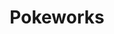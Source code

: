 ---
layout: place
title: "Pokeworks"
permalink: /idaho/coeur-d-alene/pokeworks.html
stateAbbr: ID
stateName: Idaho
cityName: Coeur d'Alene
seo:
  name: "Pokeworks"
  type: Restaurant
  links: null
description: "Looking for sushi in Coeur d'Alene, Idaho? Check out Pokeworks for a delightful Japanese dining experience. Enjoy a variety of sushi and other dishes in a we..."
place_id: ChIJSZ21m0bBYVMRVeYsbgnII1I
photos:
  - name: >-
      places/ChIJSZ21m0bBYVMRVeYsbgnII1I/photos/AeeoHcJVfTZUN5K7_Oi2Ges7DKnv3ZlyMZ42NJjrBYSkeO1VdVJFWbQ9GilzM6OvWgc36SDDsjenA-bVa3ZAyjTG1Ey3tDJLUyNTm-zYX-YCvVyOIixZbC2IgPLlhgNdKFm8xHfxROVf5hvIqv4UmSmj-SgUhTK3f5y24s_GUkxBDX-J-r1g0Jn0lIPNxR-34J5o_d8CzKUDjEuU6bn8APzppSImWNF3_LN3aIjxpuZc7ezj-xfMPueNHXlehpDfsGCYP1nzOwMty1FOCz-E6mkb17xPtcZAonQyEbs3FXY4qKJE1g
    widthPx: 1024
    heightPx: 576
    authorAttributions:
      - displayName: Pokeworks
        uri: https://maps.google.com/maps/contrib/106523745977118272000
        photoUri: >-
          https://lh3.googleusercontent.com/a-/ALV-UjU0uWVomb6Ulm8qwAj-YMBaz6DX3nREge6tKYNDW8Dcc3eLUMCm=s100-p-k-no-mo
    flagContentUri: >-
      https://www.google.com/local/imagery/report/?cb_client=maps_api_places.places_api&image_key=!1e10!2sAF1QipPnFyWZykktSqAJl8DuimPsHlkfig40aMYJhSY6&hl=en-US
    googleMapsUri: >-
      https://www.google.com/maps/place//data=!3m4!1e2!3m2!1sAF1QipPnFyWZykktSqAJl8DuimPsHlkfig40aMYJhSY6!2e10!4m2!3m1!1s0x5361c1469bb59d49:0x5223c8096e2ce655
  - name: >-
      places/ChIJSZ21m0bBYVMRVeYsbgnII1I/photos/AeeoHcL--M5E1qotEu6oIx37D3XJygJmsesRJwwhcOnbUngnyV8tq4ARyn7jlKfZUPKPqFeNt973mI6KeWyG55a887iOnEjw1-ixwry_4Jpykxaub56avP93vekKQ71d4k3D9qFnMjODUI1MvyceB2D1MSsySFazy8ZY4BJLcrQLMYR8Yovb4DO-TdN6R3e9l259wFT1WLKE1_3uoIHSxFvbMCft1AG8LnbPzODt0_hqViCBILuxUpEDCPrJDlrOHnIiTHrHG__jpOxpWrSdB6t4ntX_rU9sw01JAkaOHuDETc0Y4EvKuytxHShrXf8amwJqiSNqrSCJHhTx9CW2rJurLRF3mEXT_q6UphVJdFffxznGsF8-SxueCoKjQR1wXs7RYReniLd0SenL1db0-ZShXCmI01JE3xQLP2NyC7mzARh2OAHL
    widthPx: 1440
    heightPx: 1076
    authorAttributions:
      - displayName: C. T.
        uri: https://maps.google.com/maps/contrib/113993976187549767764
        photoUri: >-
          https://lh3.googleusercontent.com/a-/ALV-UjVNlp_jbOG0PKCM8AzUnE22MeeFHFj8CkODVcIsNjQc6lTwF-4Pvw=s100-p-k-no-mo
    flagContentUri: >-
      https://www.google.com/local/imagery/report/?cb_client=maps_api_places.places_api&image_key=!1e10!2sCIHM0ogKEICAgMCwuLzaxQE&hl=en-US
    googleMapsUri: >-
      https://www.google.com/maps/place//data=!3m4!1e2!3m2!1sCIHM0ogKEICAgMCwuLzaxQE!2e10!4m2!3m1!1s0x5361c1469bb59d49:0x5223c8096e2ce655
  - name: >-
      places/ChIJSZ21m0bBYVMRVeYsbgnII1I/photos/AeeoHcIP9rWHcCZpa6zn-VBJ0XET9kn9NrK14QO6Ca8fCXzHO3a3UBweaYpghsxfP31WYXQpiZUCL_HLv-uVZf1r2ZbW6vRiLwpGM4pHTsEv3M7KeQQsMgsczRNSgspOYvfJvGd_F5a5L4wB9BUohuZbD2DJUOnQnIIfJycHqq5pJmMYZ3ArtUrIRw3VLMQasqd4oeuJsVSpHExCCbPsm2UzE227xvnFrqhlYsdnKtzQrr5RWofkLOpYrWyvimgSnJP00gbxwiYc2lT_NIVsekbIkcW94WBmc3ICYg-EmZL6xy8lug
    widthPx: 2996
    heightPx: 2000
    authorAttributions:
      - displayName: Pokeworks
        uri: https://maps.google.com/maps/contrib/106523745977118272000
        photoUri: >-
          https://lh3.googleusercontent.com/a-/ALV-UjU0uWVomb6Ulm8qwAj-YMBaz6DX3nREge6tKYNDW8Dcc3eLUMCm=s100-p-k-no-mo
    flagContentUri: >-
      https://www.google.com/local/imagery/report/?cb_client=maps_api_places.places_api&image_key=!1e10!2sAF1QipOu3mWnKDQUFDHVhKil_5Bg-G7_kq8PGxxGyBtM&hl=en-US
    googleMapsUri: >-
      https://www.google.com/maps/place//data=!3m4!1e2!3m2!1sAF1QipOu3mWnKDQUFDHVhKil_5Bg-G7_kq8PGxxGyBtM!2e10!4m2!3m1!1s0x5361c1469bb59d49:0x5223c8096e2ce655
  - name: >-
      places/ChIJSZ21m0bBYVMRVeYsbgnII1I/photos/AeeoHcKlCozUrryAhsaSQIdpcaBvfNsZ6vjnCtIpbdZ30a7hHjX2iZ84W-qRXf_jDzzneXqp3OL1qahVg-kbqkzk5HrTEqYShaopnlRfXCZwMDuFwSs6_HTmNQjDxIGmqbTOVdluWoKDKrQb-SyjYdL194DH7nqm_pP1M4zNWr8KKQ1_nXNwdk-oVn5SaTzDWAKRWX6eiqCj93wdxiafmPXj9E4DoRAgjhWKoLxzGZGD1Ma9IlaYrff-FHksIIpE5A5EbJ81jmuJsUXfnHq-hSgx1EzHvRHfhswesXF8sOUjazmDTA
    widthPx: 1512
    heightPx: 2016
    authorAttributions:
      - displayName: Pokeworks
        uri: https://maps.google.com/maps/contrib/106523745977118272000
        photoUri: >-
          https://lh3.googleusercontent.com/a-/ALV-UjU0uWVomb6Ulm8qwAj-YMBaz6DX3nREge6tKYNDW8Dcc3eLUMCm=s100-p-k-no-mo
    flagContentUri: >-
      https://www.google.com/local/imagery/report/?cb_client=maps_api_places.places_api&image_key=!1e10!2sAF1QipMgxV0WvtoDOIesJREG3WaEACanseeA9i7Fclnd&hl=en-US
    googleMapsUri: >-
      https://www.google.com/maps/place//data=!3m4!1e2!3m2!1sAF1QipMgxV0WvtoDOIesJREG3WaEACanseeA9i7Fclnd!2e10!4m2!3m1!1s0x5361c1469bb59d49:0x5223c8096e2ce655
  - name: >-
      places/ChIJSZ21m0bBYVMRVeYsbgnII1I/photos/AeeoHcKPq6OCohdVFGhvC0xT-L0ffucpk_f6uxQSHrAzWSHl6C6LeNQKh9VmCau9grRZs5J9JYwockELXZEY5aRDAAu6pQTtGnAn02v-YdkAt4rTIKEwgQWgy503cd0QZye6kDDtRHZI1cXPcc_E3CmpUQC5D-r-gx3a53ZX5q9NjLgQzE_wF_0FjtmIE8V03Em4k3HaV6prpLIJbJ7vRHIKfd7LDtpoRSYDushq7pNi2_BcvpQTHpysPNmmWvAjPXD7epUlUFsOBI_BcMxMC_i9wTUjRgXVWqYYn-WRRhKNojc_Vg
    widthPx: 768
    heightPx: 960
    authorAttributions:
      - displayName: Pokeworks
        uri: https://maps.google.com/maps/contrib/106523745977118272000
        photoUri: >-
          https://lh3.googleusercontent.com/a-/ALV-UjU0uWVomb6Ulm8qwAj-YMBaz6DX3nREge6tKYNDW8Dcc3eLUMCm=s100-p-k-no-mo
    flagContentUri: >-
      https://www.google.com/local/imagery/report/?cb_client=maps_api_places.places_api&image_key=!1e10!2sAF1QipOreZZHu-zd25VuC50xjcnM3UcElm2Gjvkl5Pjp&hl=en-US
    googleMapsUri: >-
      https://www.google.com/maps/place//data=!3m4!1e2!3m2!1sAF1QipOreZZHu-zd25VuC50xjcnM3UcElm2Gjvkl5Pjp!2e10!4m2!3m1!1s0x5361c1469bb59d49:0x5223c8096e2ce655
  - name: >-
      places/ChIJSZ21m0bBYVMRVeYsbgnII1I/photos/AeeoHcJcJt_9-eN0-SQX2suks11tVvHGQIvYIEEpNDJct1xhnoxP1A-i4lMHdLE3vsG4DdPDYjBQ7TfF9UapFTBQ29CMSeUTsUDPh-XUpjcVhfrcSTSVQtoWrwYM5h4BGDOqeuo673DkRGif1oTqIaeTP9IWvkQTvA0iQ8LcwwcSQUHV1HPOrBwJqrWp_fPoh7mxGftoW1kU-xFnAmhKKBbNCVsECQVSnFLIr0zC2DpysEXxpMcwu6tBiJePG-xColfOHrJ8yoHGRCApSaP-RkilMlTnXpnhReof4iVMlN6z85Y8Tw
    widthPx: 768
    heightPx: 960
    authorAttributions:
      - displayName: Pokeworks
        uri: https://maps.google.com/maps/contrib/106523745977118272000
        photoUri: >-
          https://lh3.googleusercontent.com/a-/ALV-UjU0uWVomb6Ulm8qwAj-YMBaz6DX3nREge6tKYNDW8Dcc3eLUMCm=s100-p-k-no-mo
    flagContentUri: >-
      https://www.google.com/local/imagery/report/?cb_client=maps_api_places.places_api&image_key=!1e10!2sAF1QipMQ5gnb9Z2TySlgvoF5rHoFIci0QaPxTdXMgpQG&hl=en-US
    googleMapsUri: >-
      https://www.google.com/maps/place//data=!3m4!1e2!3m2!1sAF1QipMQ5gnb9Z2TySlgvoF5rHoFIci0QaPxTdXMgpQG!2e10!4m2!3m1!1s0x5361c1469bb59d49:0x5223c8096e2ce655
  - name: >-
      places/ChIJSZ21m0bBYVMRVeYsbgnII1I/photos/AeeoHcI4NTDIhmRiuuoHfBqDcKRQpLB4mMQhTMurDPv0RG04BFTSqzbbsCAmywtmG1ZzgGnu75Qx8sPg0XNNkpQ3M0h_LoiamPRGq3HVZmOKX3o0jDmWFB1I9MPsBbskX5y9RM5zHiAdBn39zJIidMlP2yuIqhWukOP7TS3GbyT5MfYs8v_X7vTf6TqEPeLA3lk_lSrrw88zBXQktxHmqgmOO8qNatRgaClfdLs8qdTAtForiAA7k9gkrN7TAW1jnc_jbeJUBLctIGkW9QvjrAynNBup1-U2KwFKJBmpGnipa2ncwg-B2xw5KlMJFWTj-p1iioB5auj5MHCqB2qCCqgnYqOQv61rVWcGLVcSy-ob1ezI7Z5qL0_e9eGHnkp5dNdKPF0uh6_Kkc5TAKEDlWndzAn6MB5ZqY65vvcPAfpY9Pql-9sT
    widthPx: 4624
    heightPx: 3472
    authorAttributions:
      - displayName: Lisa Manske
        uri: https://maps.google.com/maps/contrib/110076397955403524480
        photoUri: >-
          https://lh3.googleusercontent.com/a-/ALV-UjUrAs1ZZcVVLx9MkBCBqT5Uu-nrDbAwK8N_rFUpuBbnlP8jq4Rctw=s100-p-k-no-mo
    flagContentUri: >-
      https://www.google.com/local/imagery/report/?cb_client=maps_api_places.places_api&image_key=!1e10!2sCIHM0ogKEICAgICT8bS6hwE&hl=en-US
    googleMapsUri: >-
      https://www.google.com/maps/place//data=!3m4!1e2!3m2!1sCIHM0ogKEICAgICT8bS6hwE!2e10!4m2!3m1!1s0x5361c1469bb59d49:0x5223c8096e2ce655
  - name: >-
      places/ChIJSZ21m0bBYVMRVeYsbgnII1I/photos/AeeoHcJdg0BmLgivzmADpYFknR7Jwr3tTLw50ZDvAJgQL2Pqrl2sqERYNu0NbfqwHu7keISaKinxCwJROLBlsDsw5e1Beeh7xR0DY8v-Z5X3MXDQSrKvU0rjHhhPoMnTuPRypjJoc_hy8TE9JJa_MsP0we1TaBQF9nE3jafpX2yiQ7UdC_eFVXkPCsluZKRqnSZGtnLGBhq-78Yg2U1LfPKBh7Be351Ae0m1dbGKD4k3YnxokdoT_rZpflQ9hxDOrVdH4tfcJaZBj2bRjNIm1gBovA7OV3ZJ-kgTzkoGUAFBNUGFLV1SqtFOIQcObIb5-vwsLlSAtJr4EYefTwR6PRWrHiTL-DTEPLWm3al6ri_jKDd4a4B_HbQYLvZf1-d4oakFlLovck0107BPfi8izYkxXfK8lECpZ8QjPI22NMazwqHmLA
    widthPx: 3024
    heightPx: 4032
    authorAttributions:
      - displayName: Brandon Dockins
        uri: https://maps.google.com/maps/contrib/114302032438990957677
        photoUri: >-
          https://lh3.googleusercontent.com/a/ACg8ocLIo6arYleW1JL-JwKPQdL1EUIBetpFEMWBKiy69ZPeJyp2Eg=s100-p-k-no-mo
    flagContentUri: >-
      https://www.google.com/local/imagery/report/?cb_client=maps_api_places.places_api&image_key=!1e10!2sCIHM0ogKEICAgIC3maiRWA&hl=en-US
    googleMapsUri: >-
      https://www.google.com/maps/place//data=!3m4!1e2!3m2!1sCIHM0ogKEICAgIC3maiRWA!2e10!4m2!3m1!1s0x5361c1469bb59d49:0x5223c8096e2ce655
  - name: >-
      places/ChIJSZ21m0bBYVMRVeYsbgnII1I/photos/AeeoHcLPucN-KgEX3QrrBjnXAAnakQdKb-HwimsX6nMobabalPX2TlmaThDD_DKH3nQBt9jD1yQDyFOUS_hJpVL45MqAazyHAUJAH0fSKrdQFs5myORIjvFp_-51N0o5EsXkDMYwjap00zTYDqsxMBRR4OoGt-7Vf5M0bVCIArL9bhdjljSDb6TSbyRIWOhEuEOBxlAazN_cUUfsppikakGCC86UWVYSoXBvYuI8V6gBySZxLdnt0ij6pmEIM_6AkDex4lwywvWtava7TkBo-oixAK48LmR0_JszKHQgcpnUBbQbHO_gCmeKSc_fVQnEcEa-hJWookFJSg-sNEb4IvCjRvoM_hiKB7kM3ItljVDE0W2Zjle1REd4dAzSwdVurS0uMs8OywUO5qbRhVXCWTmCaWVnQlkXOBSmulMLA6RuZg6r0Q
    widthPx: 3024
    heightPx: 4032
    authorAttributions:
      - displayName: Vince Cantrell
        uri: https://maps.google.com/maps/contrib/108670567361798932966
        photoUri: >-
          https://lh3.googleusercontent.com/a-/ALV-UjWxYWVivZRrhxsMoZt72kN0UW9eJgBiYO5LHUtXbMx5IBWoG9lt6A=s100-p-k-no-mo
    flagContentUri: >-
      https://www.google.com/local/imagery/report/?cb_client=maps_api_places.places_api&image_key=!1e10!2sCIHM0ogKEICAgICr8pfMTQ&hl=en-US
    googleMapsUri: >-
      https://www.google.com/maps/place//data=!3m4!1e2!3m2!1sCIHM0ogKEICAgICr8pfMTQ!2e10!4m2!3m1!1s0x5361c1469bb59d49:0x5223c8096e2ce655
  - name: >-
      places/ChIJSZ21m0bBYVMRVeYsbgnII1I/photos/AeeoHcKg2LN2jBd2g3_TSy_pB5BopMjxdnejNxGPP7SGt8jvgKxpesbH5W7FULdOBFRg4H1DcglpKCqfCkEY_ttTrlsdI4Eksh8rzUEjhXPNW2aisNqV1Jn541wbr_3hsC-PED4lKxpkukLgaDfkgbDWrFliIMx_fUfPHU5O1k-ZoHHUHAzERiOZsLbOKj2Jsl0FCvave6FKXfUEwN1aLeDg_AfMwxn5Qpjthf8h9XTak93cfJOQ-h-_xDxusNKzotaf2UsCoe1NIE219EV_lpS6KqRPCW3MDUFapfvZp3tQQS-i6qC_UtWb9z84V4ViIIqWFYqYtzaJporItyFJF1188qQigUJQveJ0MkUQdyibw89fm7WAgVwHKyEtvxnubQdTUu0qTTp5x2yaz7fw6AZHUdMM3WfiFONUm3BrAZAKec-ZFg
    widthPx: 4624
    heightPx: 2604
    authorAttributions:
      - displayName: BigBilly343
        uri: https://maps.google.com/maps/contrib/105425997911899706085
        photoUri: >-
          https://lh3.googleusercontent.com/a-/ALV-UjV5fqpt4Yb2pPXaGOqalinyG0bTQL6TwLjigDj5g0vY7wkajaY3UA=s100-p-k-no-mo
    flagContentUri: >-
      https://www.google.com/local/imagery/report/?cb_client=maps_api_places.places_api&image_key=!1e10!2sCIHM0ogKEICAgIDF54S3UQ&hl=en-US
    googleMapsUri: >-
      https://www.google.com/maps/place//data=!3m4!1e2!3m2!1sCIHM0ogKEICAgIDF54S3UQ!2e10!4m2!3m1!1s0x5361c1469bb59d49:0x5223c8096e2ce655
address: 2007 Tea Olive Ln Ste 100, Coeur d'Alene, ID 83815, USA
street: 2007 Tea Olive Ln Ste 100
city: Coeur d'Alene
state: ID
zip: '83815'
country: USA
neighborhood: null
latitude: '47.731341'
longitude: '-116.809098'
accessibility_options:
  wheelchairAccessibleParking: true
  wheelchairAccessibleEntrance: true
  wheelchairAccessibleRestroom: true
  wheelchairAccessibleSeating: true
business_status: OPERATIONAL
name: Pokeworks
google_maps_links:
  directionsUri: >-
    https://www.google.com/maps/dir//''/data=!4m7!4m6!1m1!4e2!1m2!1m1!1s0x5361c1469bb59d49:0x5223c8096e2ce655!3e0
  placeUri: https://maps.google.com/?cid=5918794278123660885
  writeAReviewUri: >-
    https://www.google.com/maps/place//data=!4m3!3m2!1s0x5361c1469bb59d49:0x5223c8096e2ce655!12e1
  reviewsUri: >-
    https://www.google.com/maps/place//data=!4m4!3m3!1s0x5361c1469bb59d49:0x5223c8096e2ce655!9m1!1b1
  photosUri: >-
    https://www.google.com/maps/place//data=!4m3!3m2!1s0x5361c1469bb59d49:0x5223c8096e2ce655!10e5
primary_type: Sushi Restaurant
opening_hours:
  regular: null
  current: null
secondary_opening_hours:
  regular:
    weekdayDescriptions: null
    type: null
  current:
    weekdayDescriptions: null
    type: null
phone: null
price_level: null
price_range: null
rating: null
rating_count: 0
website: null
reviews: null
parking_options: null
payment_options: null
allow_dogs: null
curbside_pickup: null
delivery: null
dine_in: null
good_for_children: null
good_for_groups: null
good_for_sports: null
live_music: null
menu_for_children: null
outdoor_seating: null
reservable: null
restroom: null
serves_beer: null
serves_breakfast: null
serves_brunch: null
serves_cocktails: null
serves_coffee: null
serves_dinner: null
serves_dessert: null
serves_lunch: null
serves_vegetarian_food: null
serves_wine: null
takeout: null
summary: null

---